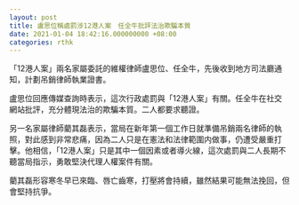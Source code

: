 ```yaml
---
layout: post
title: 盧思位稱處罰涉12港人案　任全牛批評法治欺騙本質
date: 2021-01-04 18:42:16.000000000 +08:00
categories: rthk
---
```


「12港人案」兩名家屬委託的維權律師盧思位、任全牛，先後收到地方司法廳通知，計劃吊銷律師執業證書。

盧思位回應傳媒查詢時表示，這次行政處罰與「12港人案」有關。任全牛在社交網站批評，充分體現法治的欺騙本質。二人都要求聽證。

另一名家屬律師藺其磊表示，當局在新年第一個工作日就準備吊銷兩名律師的執照，對此感到非常悲痛，因為二人只是在憲法和法律範圍内做事，仍遭受嚴重打擊。他相信，「12港人案」只是其中一個因素或者導火線，這次處罰與二人長期不聽當局指示，勇敢堅決代理人權案件有關。

藺其磊形容寒冬早已來臨、唇亡齒寒，打壓將會持續，雖然結果可能無法挽回，但會堅持抗爭。
